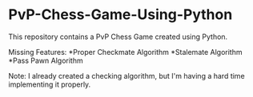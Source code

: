 # PvP-Chess-Game-Using-Python

This repository contains a PvP Chess Game created using Python.

Missing Features:
  *Proper Checkmate Algorithm
  *Stalemate Algorithm
  *Pass Pawn Algorithm

Note:
    I already created a checking algorithm, but I'm having a hard time implementing it properly.
